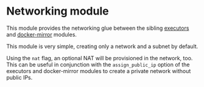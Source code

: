 # Networking module

This module provides the networking glue between the sibling [executors](https://registry.terraform.io/modules/sourcegraph/executors/aws/5.5.0.0/submodules/executors) and [docker-mirror](https://registry.terraform.io/modules/sourcegraph/executors/aws/5.5.0.0/submodules/docker-mirror) modules.

This module is very simple, creating only a network and a subnet by default.

Using the `nat` flag, an optional NAT will be provisioned in the network, too. This can be useful in conjunction with the `assign_public_ip` option of the executors and docker-mirror modules to create a private network without public IPs.
